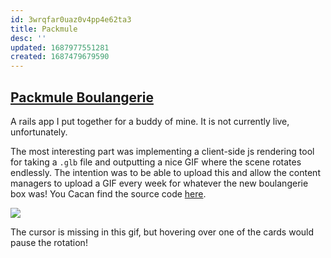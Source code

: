 ```yaml
---
id: 3wrqfar0uaz0v4pp4e62ta3
title: Packmule
desc: ''
updated: 1687977551281
created: 1687479679590
---
```

## [Packmule Boulangerie](https://github.com/helle253/packmule)

A rails app I put together for a buddy of mine. It is not currently live, unfortunately.

The most interesting part was implementing a client-side js rendering tool for taking a `.glb` file and outputting a nice GIF where the scene rotates endlessly. The intention was to be able to upload this and allow the content managers to upload a GIF every week for whatever the new boulangerie box was! You Cacan find the source code [here](https://github.com/helle253/packmule/blob/main/app/javascript/controllers/dashboard_controller.js).


![](assets/packmule.gif)

The cursor is missing in this gif, but hovering over one of the cards would pause the rotation!
